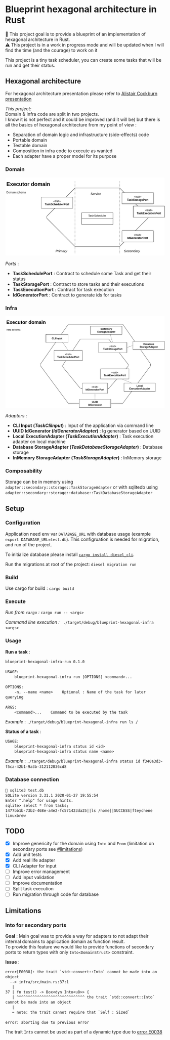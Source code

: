# Blueprint hexagonal architecture in Rust

:wave: This project goal is to provide a blueprint of an implementation of hexagonal architecture in Rust.  
:warning: This project is in a work in progress mode and will be updated when I will find the time (and the courage) to work on it

This project is a tiny task scheduler, you can create some tasks that will be run and get their status.

## Hexagonal architecture

For hexagonal architecture presentation please refer to [Alistair Cockburn presentation](https://alistair.cockburn.us/hexagonal-architecture/)

_This project:_  
Domain & Infra code are split in two projects.  
I know it is not perfect and it could be improved (and it will be) but there is all the basics of hexagonal architecture from my point of view :
 - Separation of domain logic and infrastructure (side-effects) code
 - Portable domain
 - Testable domain
 - Composition in infra code to execute as wanted
 - Each adapter have a proper model for its purpose

### Domain
![domain schema](doc/domain_schema.png) 

_Ports_ :  
- __TaskSchedulePort__ : Contract to schedule some Task and get their status
- __TaskStoragePort__ : Contract to store tasks and their executions
- __TaskExecutionPort__ : Contract for task execution
- __IdGeneratorPort__ : Contract to generate ids for tasks


### Infra
![infra schema](doc/infra_schema.png) 

_Adapters_ :  
- __CLI Input (_TaskCliInput_)__ : Input of the application via command line
- __UUID IdGenerator (_IdGeneratorAdapter_)__ : Ig generator based on UUID
- __Local ExecutionAdapter (_TaskExecutionAdapter_)__ : Task execution adapter on local machine
- __Database StorageAdapter (_TaskDatabaseStorageAdapter_)__ : Database storage
- __InMemory StorageAdapter (_TaskStorageAdapter_)__ : InMemory storage

### Composability

Storage can be in memory using `adapter::secondary::storage::TaskStorageAdapter` or with sqlitedb using `adapter::secondary::storage::database::TaskDatabaseStorageAdapter`

## Setup

### Configuration

Application need env var `DATABASE_URL` with database usage (example `export DATABASE_URL=test.db`). This configruation is needed for migration, and run of the project.

To initialize database please install [`cargo install diesel_cli`](https://github.com/diesel-rs/diesel/tree/master/diesel_cli#installation).

Run the migrations at root of the project: `diesel migration run`

### Build

Use cargo for build : `cargo build`

### Execute

_Run from `cargo` :_ `cargo run -- <args>`

_Command line execution :_ ` ./target/debug/blueprint-hexagonal-infra <args>`

### Usage

__Run a task__ :
```
blueprint-hexagonal-infra-run 0.1.0

USAGE:
    blueprint-hexagonal-infra run [OPTIONS] <command>...

OPTIONS:
    -n, --name <name>    Optional : Name of the task for later querying

ARGS:
    <command>...    Command to be executed by the task
```

_Example_ :   `./target/debug/blueprint-hexagonal-infra run ls /`

__Status of a task__ :
```
USAGE:
    blueprint-hexagonal-infra status id <id>
    blueprint-hexagonal-infra status name <name>
```

_Example_ :   `./target/debug/blueprint-hexagonal-infra status id f340a3d3-f5ca-42b1-9a3b-312112836cd8`

### Database connection

```
 sqlite3 test.db
SQLite version 3.31.1 2020-01-27 19:55:54
Enter ".help" for usage hints.
sqlite> select * from tasks;
1477bb1b-73b2-468e-a4e2-fc571423da25||ls /home||SUCCESS|fteychene
linuxbrew

```

## TODO

 - [x] Improve genericity for the domain using `Into` and `From` (limitation on secondary ports see [#limitations](#into-for-secondary-ports))
 - [x] Add unit tests
 - [x] Add real life adapter
 - [x] CLI Adapter for input
 - [ ] Improve error management
 - [ ] Add input validation
 - [ ] Improve documentation
 - [ ] Split task execution
 - [ ] Run migration through code for database
 
## Limitations

### Into for secondary ports

__Goal__ :
Main goal was to provide a way for adapters to not adapt their internal domains to application domain as function result.  
To provide this feature we would like to provide functions of secondary ports to return types with only `Into<DomainStruct>` constraint.

__Issue__ :
```
error[E0038]: the trait `std::convert::Into` cannot be made into an object
  --> infra/src/main.rs:37:1
   |
37 | fn test() -> Box<dyn Into<u8>> {
   | ^^^^^^^^^^^^^^^^^^^^^^^^^^^^^^ the trait `std::convert::Into` cannot be made into an object
   |
   = note: the trait cannot require that `Self : Sized`

error: aborting due to previous error
```

The trait `Into` cannot be used as part of a dynamic type due to [error E0038](https://doc.rust-lang.org/error-index.html#E0038)